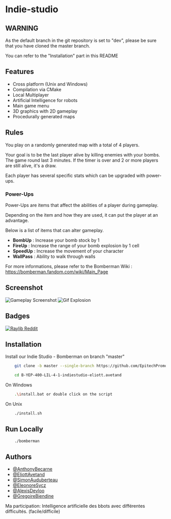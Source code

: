 
# Indie-studio

## WARNING
As the default branch in the git repository is set to "dev", please be sure that you have cloned the master branch.

You can refer to the "Installation" part in this README

## Features

- Cross platform (Unix and Windows)
- Compilation via CMake
- Local Multiplayer
- Artificial Intelligence for robots
- Main game menu
- 3D graphics with 2D gameplay
- Procedurally generated maps

## Rules
You play on a randomly generated map with a total of 4 players.

Your goal is to be the last player alive by killing enemies with your bombs.
The game round last 3 minutes.
If the timer is over and 2 or more players are still alive, it's a draw.

Each player has several specific stats which can be upgraded with power-ups.

### Power-Ups
Power-Ups are items that affect the abilities of a player during gameplay.

Depending on the item and how they are used, it can put the player at an advantage.

Below is a list of items that can alter gameplay.
- **BombUp** : Increase your bomb stock by 1
- **FireUp** : Increase the range of your bomb explosion by 1 cell
- **SpeedUp** : Increase the movement of your character
- **WallPass** : Ability to walk through walls


For more informations, please refer to the Bomberman Wiki : https://bomberman.fandom.com/wiki/Main_Page



## Screenshot

![Gameplay Screenshot](https://i.imgur.com/yFgh9kZ.png)
![Gif Explosion](https://imgur.com/LiHTmoL.gif)
## Badges

[![Raylib Reddit](https://camo.githubusercontent.com/4593a8d51f6b54509f81f875004f1eb4d18e0922fd45170220079ab2f592be09/68747470733a2f2f696d672e736869656c64732e696f2f7265646469742f7375627265646469742d73756273637269626572732f7261796c69623f6c6162656c3d726564646974253230722532467261796c6962266c6f676f3d726564646974)](https://www.reddit.com/r/raylib/)


## Installation

Install our Indie Studio - Bomberman on branch "master"

```bash
    git clone -b master --single-branch https://github.com/EpitechPromo2025/B-YEP-400-LIL-4-1-indiestudio-eliott.avetand.git

    cd B-YEP-400-LIL-4-1-indiestudio-eliott.avetand
```

On Windows

```bash
    .\install.bat or double click on the script
```

On Unix

```bash
    ./install.sh
```
## Run Locally

```bash
    ./bomberman
```
## Authors

- [@AnthonyBecarne](https://github.com/Abecarne)
- [@EliottAvetand](https://github.com/Eliott-Avetand)
- [@SimonAuduberteau](https://github.com/Saymon24)
- [@EleonoreSycz](https://github.com/Eleonoresycz)
- [@AlexisDevloo](https://github.com/AlexisDevloo)
- [@GregoireBiendine](https://github.com/gregoirebiendine)

Ma participation:
Intelligence artificielle des bbots avec différentes difficultés. (facile/difficile)
